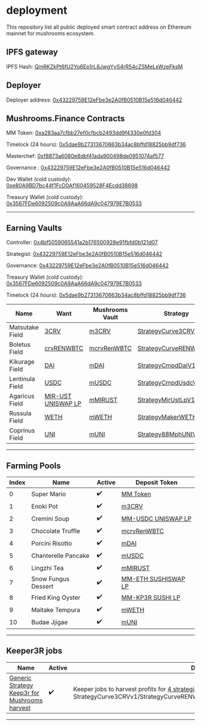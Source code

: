 # deployment
This repository list all public deployed smart contract address on Ethereum mainnet for mushrooms ecosystem.

## IPFS gateway
IPFS Hash: [QmRKZkPt6fU2Yo6Ep1rL8JwgYvS4rR54cZSMeLsWzeFksM](https://gateway.pinata.cloud/ipfs/QmRKZkPt6fU2Yo6Ep1rL8JwgYvS4rR54cZSMeLsWzeFksM)

## Deployer
Deployer address: [0x43229759E12eFbe3e2A0fB0510B15e516d046442](https://etherscan.io/address/0x43229759E12eFbe3e2A0fB0510B15e516d046442)

## Mushrooms.Finance Contracts

MM Token: [0xa283aa7cfbb27ef0cfbcb2493dd9f4330e0fd304](https://etherscan.io/address/0xa283aa7cfbb27ef0cfbcb2493dd9f4330e0fd304)

Timelock (24 hours): [0x5dae9b27313670663b34ac8bffd18825bb9df736](https://etherscan.io/address/0x5dae9b27313670663b34ac8bffd18825bb9df736)

Masterchef: [0xf8873a6080e8dbf41ada900498de0951074af577](https://etherscan.io/address/0xf8873a6080e8dbf41ada900498de0951074af577)

Governance : [0x43229759E12eFbe3e2A0fB0510B15e516d046442](https://etherscan.io/address/0x43229759E12eFbe3e2A0fB0510B15e516d046442)

Dev Wallet (cold custody): [0xe80A9BD7bc44f1FcD0Af160459528F4Ecdd38698](https://etherscan.io/address/0xe80A9BD7bc44f1FcD0Af160459528F4Ecdd38698)

Treasury Wallet (cold custody): [0x3567FDe6092509c0A9AaA66dA9c047979E7B0533](https://etherscan.io/address/0x3567FDe6092509c0A9AaA66dA9c047979E7B0533)

---

## Earning Vaults

Controller: [0x4bf5059065541a2b176500928e91fbfd0b121d07](https://etherscan.io/address/0x4bf5059065541a2b176500928e91fbfd0b121d07)

Strategist: [0x43229759E12eFbe3e2A0fB0510B15e516d046442](https://etherscan.io/address/0x43229759E12eFbe3e2A0fB0510B15e516d046442)

Governance: [0x43229759E12eFbe3e2A0fB0510B15e516d046442](https://etherscan.io/address/0x43229759E12eFbe3e2A0fB0510B15e516d046442)

Treasury Wallet (cold custody): [0x3567FDe6092509c0A9AaA66dA9c047979E7B0533](https://etherscan.io/address/0x3567FDe6092509c0A9AaA66dA9c047979E7B0533)

Timelock (24 hours): [0x5dae9b27313670663b34ac8bffd18825bb9df736](https://etherscan.io/address/0x5dae9b27313670663b34ac8bffd18825bb9df736)

| Name | Want | Mushrooms Vault | Strategy |
| ---  | --- | --- | --- |
| Matsutake Field       | [3CRV](https://etherscan.io/address/0x6c3F90f043a72FA612cbac8115EE7e52BDe6E490)              | [m3CRV](https://etherscan.io/address/0x0c0291f4c12f04da8b4139996c720a89d28ca069)          | [StrategyCurve3CRVv1](https://etherscan.io/address/0x1f11055eb66f2bba647fb1adc64b0dd4e0018de7) |
| Boletus Field       | [crvRENWBTC](https://etherscan.io/address/0x49849c98ae39fff122806c06791fa73784fb3675)              | [mcrvRenWBTC](https://etherscan.io/address/0x1e074d6da2987f0cb5a44f2ab1c5bfeddd81f23f)          | [StrategyCurveRENWBTCv1](https://etherscan.io/address/0x5a709dfa094273795b787caafc6855a120b2bebd) |
| Kikurage Field       | [DAI](https://etherscan.io/address/0x6b175474e89094c44da98b954eedeac495271d0f)              | [mDAI](https://etherscan.io/address/0x6802377968857656fe8ae47fbece76aae588eef7)          | [StrategyCmpdDaiV1](https://etherscan.io/address/0xf0ba303fd2ce5ebbb22d0d6590463d7549a08388) |
| Lentinula Field       | [USDC](https://etherscan.io/address/0xa0b86991c6218b36c1d19d4a2e9eb0ce3606eb48)              | [mUSDC](https://etherscan.io/address/0x23b197dc671a55f256199cf7e8bee77ea2bdc16d)          | [StrategyCmpdUsdcV1](https://etherscan.io/address/0x8f288a56a6c06ffc75994a2d46e84f8bda1a0744) |
| Agaricus Field       | [MIR-UST UNISWAP LP](https://etherscan.io/address/0x87da823b6fc8eb8575a235a824690fda94674c88)              | [mMIRUST](https://etherscan.io/address/0x374513251ef47db34047f07998e31740496c6faa)          | [StrategyMirUstLpV1](https://etherscan.io/address/0x0a625d31ebf6e8a93c54911075b00de881549b92) |
| Russula Field       | [WETH](https://etherscan.io/address/0xC02aaA39b223FE8D0A0e5C4F27eAD9083C756Cc2)              | [mWETH](https://etherscan.io/address/0xb0f1a38F5531b398E2081c2F9E61EdD2A924b488)          | [StrategyMakerWETHV1](https://etherscan.io/address/0xFC89086c0B1f8acbd342f418D3EA1C9e425e5cbb) |
| Coprinus Field       | [UNI](https://etherscan.io/address/0x1f9840a85d5af5bf1d1762f925bdaddc4201f984)              | [mUNI](https://etherscan.io/address/0x41e0c2a507415e25005b1713f5f68ad6648fcf43)          | [Strategy88MphUNIV1](https://etherscan.io/address/0xe09cd96100a0e9a19e064dc475568a428515d2e2) |

---

## Farming Pools

| Index | Name | Active | Deposit Token |
| --- | --- | --- | --- |
| 0 | Super Mario  | :heavy_check_mark: | [MM Token](https://etherscan.io/address/0xa283aa7cfbb27ef0cfbcb2493dd9f4330e0fd304) |
| 1 | Enoki Pot  | :heavy_check_mark: |  [m3CRV](https://etherscan.io/address/0x0c0291f4c12f04da8b4139996c720a89d28ca069) |
| 2 | Cremini Soup  |:heavy_check_mark: |  [MM-USDC UNISWAP LP](https://etherscan.io/address/0xbbf933c1af0e9798615099a37a17cafc6da87732) 
| 3 | Chocolate Truffle  |:heavy_check_mark: |  [mcrvRenWBTC](https://etherscan.io/address/0x1e074d6da2987f0cb5a44f2ab1c5bfeddd81f23f) |
| 4 | Porcini Risotto  |:heavy_check_mark: |  [mDAI](https://etherscan.io/address/0x6802377968857656fe8ae47fbece76aae588eef7) |
| 5 | Chanterelle Pancake  |:heavy_check_mark: |  [mUSDC](https://etherscan.io/address/0x23b197dc671a55f256199cf7e8bee77ea2bdc16d) |
| 6 | Lingzhi Tea  |:heavy_check_mark: |  [mMIRUST](https://etherscan.io/address/0x374513251ef47db34047f07998e31740496c6faa) |
| 7 | Snow Fungus Dessert  |:heavy_check_mark: |  [MM-ETH SUSHISWAP LP](https://etherscan.io/address/0x41848373dec2867ef3924e47b2ebd0ee645a54f9) |
| 8 | Fried King Oyster  |:heavy_check_mark: |  [MM-KP3R SUSHI LP](https://etherscan.io/address/0x18ee956e99cc606530c20d9cadd6af5ece08d89f) |
| 9 | Maitake Tempura  |:heavy_check_mark: |  [mWETH](https://etherscan.io/address/0xb0f1a38F5531b398E2081c2F9E61EdD2A924b488) |
| 10| Budae Jjigae  |:heavy_check_mark: |  [mUNI](https://etherscan.io/address/0x41e0c2a507415e25005b1713f5f68ad6648fcf43) |


---


## Keeper3R jobs

| Name | Active | Description |
| --- | --- | --- |
| [Generic Strategy Keep3r for Mushrooms harvest](https://etherscan.io/address/0x4E504c6ca43cD1bBd9096A2c2E77A176D10910B1)  | :heavy_check_mark: | Keeper jobs to harvest profits for [4 strategies:](#earning-vaults) StrategyCurve3CRVv1/StrategyCurveRENWBTCv1/StrategyCmpdDaiV1/StrategyCmpdUsdcV1 |

---
